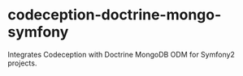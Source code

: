 # codeception-doctrine-mongo-symfony
Integrates Codeception with Doctrine MongoDB ODM for Symfony2 projects.
